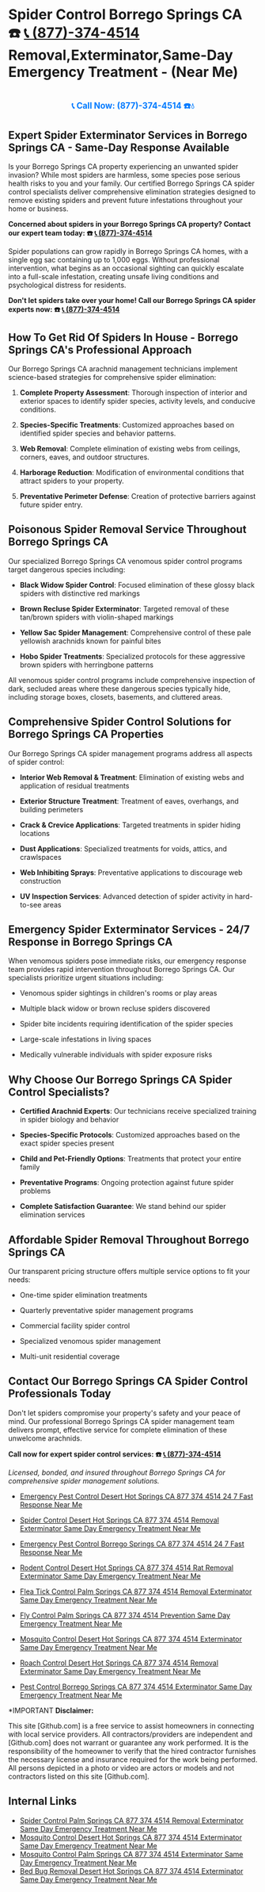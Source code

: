 # Spider Control Borrego Springs CA ☎️ [📞 (877)-374-4514](https://pest-control-4514.netlify.app) Removal,Exterminator,Same-Day Emergency Treatment - (Near Me)
# 

<p align="center" style="font-size: 1.2em; font-weight: bold; margin: 20px 0;">
  <a href="https://pest-control-4514.netlify.app" target="_blank" style="color: #007BFF; text-decoration: none;">📞 Call Now: (877)-374-4514 ☎️💧</a>
</p>

## Expert Spider Exterminator Services in Borrego Springs CA - Same-Day Response Available

Is your Borrego Springs CA property experiencing an unwanted spider invasion? While most spiders are harmless, some species pose serious health risks to you and your family. Our certified Borrego Springs CA spider control specialists deliver comprehensive elimination strategies designed to remove existing spiders and prevent future infestations throughout your home or business.

**Concerned about spiders in your Borrego Springs CA property? Contact our expert team today: ☎️ [📞 (877)-374-4514](https://pest-control-4514.netlify.app)**

Spider populations can grow rapidly in Borrego Springs CA homes, with a single egg sac containing up to 1,000 eggs. Without professional intervention, what begins as an occasional sighting can quickly escalate into a full-scale infestation, creating unsafe living conditions and psychological distress for residents.

**Don't let spiders take over your home! Call our Borrego Springs CA spider experts now: ☎️ [📞 (877)-374-4514](https://pest-control-4514.netlify.app)**

## How To Get Rid Of Spiders In House - Borrego Springs CA's Professional Approach

Our Borrego Springs CA arachnid management technicians implement science-based strategies for comprehensive spider elimination:

1. **Complete Property Assessment**: Thorough inspection of interior and exterior spaces to identify spider species, activity levels, and conducive conditions.

2. **Species-Specific Treatments**: Customized approaches based on identified spider species and behavior patterns.

3. **Web Removal**: Complete elimination of existing webs from ceilings, corners, eaves, and outdoor structures.

4. **Harborage Reduction**: Modification of environmental conditions that attract spiders to your property.

5. **Preventative Perimeter Defense**: Creation of protective barriers against future spider entry.

## Poisonous Spider Removal Service Throughout Borrego Springs CA

Our specialized Borrego Springs CA venomous spider control programs target dangerous species including:

- **Black Widow Spider Control**: Focused elimination of these glossy black spiders with distinctive red markings

- **Brown Recluse Spider Exterminator**: Targeted removal of these tan/brown spiders with violin-shaped markings

- **Yellow Sac Spider Management**: Comprehensive control of these pale yellowish arachnids known for painful bites

- **Hobo Spider Treatments**: Specialized protocols for these aggressive brown spiders with herringbone patterns

All venomous spider control programs include comprehensive inspection of dark, secluded areas where these dangerous species typically hide, including storage boxes, closets, basements, and cluttered areas.

## Comprehensive Spider Control Solutions for Borrego Springs CA Properties

Our Borrego Springs CA spider management programs address all aspects of spider control:

- **Interior Web Removal & Treatment**: Elimination of existing webs and application of residual treatments

- **Exterior Structure Treatment**: Treatment of eaves, overhangs, and building perimeters

- **Crack & Crevice Applications**: Targeted treatments in spider hiding locations

- **Dust Applications**: Specialized treatments for voids, attics, and crawlspaces

- **Web Inhibiting Sprays**: Preventative applications to discourage web construction

- **UV Inspection Services**: Advanced detection of spider activity in hard-to-see areas

## Emergency Spider Exterminator Services - 24/7 Response in Borrego Springs CA

When venomous spiders pose immediate risks, our emergency response team provides rapid intervention throughout Borrego Springs CA. Our specialists prioritize urgent situations including:

- Venomous spider sightings in children's rooms or play areas

- Multiple black widow or brown recluse spiders discovered

- Spider bite incidents requiring identification of the spider species

- Large-scale infestations in living spaces

- Medically vulnerable individuals with spider exposure risks

## Why Choose Our Borrego Springs CA Spider Control Specialists?

- **Certified Arachnid Experts**: Our technicians receive specialized training in spider biology and behavior

- **Species-Specific Protocols**: Customized approaches based on the exact spider species present

- **Child and Pet-Friendly Options**: Treatments that protect your entire family

- **Preventative Programs**: Ongoing protection against future spider problems

- **Complete Satisfaction Guarantee**: We stand behind our spider elimination services

## Affordable Spider Removal Throughout Borrego Springs CA

Our transparent pricing structure offers multiple service options to fit your needs:

- One-time spider elimination treatments

- Quarterly preventative spider management programs

- Commercial facility spider control

- Specialized venomous spider management

- Multi-unit residential coverage

## Contact Our Borrego Springs CA Spider Control Professionals Today

Don't let spiders compromise your property's safety and your peace of mind. Our professional Borrego Springs CA spider management team delivers prompt, effective service for complete elimination of these unwelcome arachnids.

**Call now for expert spider control services: ☎️ [📞 (877)-374-4514](https://pest-control-4514.netlify.app)**

*Licensed, bonded, and insured throughout Borrego Springs CA for comprehensive spider management solutions.*


- [Emergency Pest Control Desert Hot Springs CA 877 374 4514 24 7 Fast Response Near Me](https://github.com/allyoucaneatsushiin/pest-control/blob/main/Emergency-Pest-Control-Desert-Hot-Springs-CA-877-374-4514-24-7-Fast-Response-Near-Me.md)
- [Spider Control Desert Hot Springs CA 877 374 4514 Removal Exterminator Same Day Emergency Treatment Near Me](https://github.com/allyoucaneatsushiin/pest-control/blob/main/Spider-Control-Desert-Hot-Springs-CA-877-374-4514-Removal-Exterminator-Same-Day-Emergency-Treatment-Near-Me.md)
- [Emergency Pest Control Borrego Springs CA 877 374 4514 24 7 Fast Response Near Me](https://github.com/allyoucaneatsushiin/pest-control/blob/main/Emergency-Pest-Control-Borrego-Springs-CA-877-374-4514-24-7-Fast-Response-Near-Me.md)


- [Rodent Control Desert Hot Springs CA 877 374 4514 Rat Removal Exterminator Same Day Emergency Treatment Near Me](https://github.com/allyoucaneatsushiin/pest-control/blob/main/Rodent-Control-Desert-Hot-Springs-CA-877-374-4514-Rat-Removal-Exterminator-Same-Day-Emergency-Treatment-Near-Me.md)
- [Flea Tick Control Palm Springs CA 877 374 4514 Removal Exterminator Same Day Emergency Treatment Near Me](https://github.com/allyoucaneatsushiin/pest-control/blob/main/Flea-Tick-Control-Palm-Springs-CA-877-374-4514-Removal-Exterminator-Same-Day-Emergency-Treatment-Near-Me.md)
- [Fly Control Palm Springs CA 877 374 4514 Prevention Same Day Emergency Treatment Near Me](https://github.com/allyoucaneatsushiin/pest-control/blob/main/Fly-Control-Palm-Springs-CA-877-374-4514-Prevention-Same-Day-Emergency-Treatment-Near-Me.md)


- [Mosquito Control Desert Hot Springs CA 877 374 4514 Exterminator Same Day Emergency Treatment Near Me](https://github.com/allyoucaneatsushiin/pest-control/blob/main/Mosquito-Control-Desert-Hot-Springs-CA-877-374-4514-Exterminator-Same-Day-Emergency-Treatment-Near-Me.md)
- [Roach Control Desert Hot Springs CA 877 374 4514 Removal Exterminator Same Day Emergency Treatment Near Me](https://github.com/allyoucaneatsushiin/pest-control/blob/main/Roach-Control-Desert-Hot-Springs-CA-877-374-4514-Removal-Exterminator-Same-Day-Emergency-Treatment-Near-Me.md)
- [Pest Control Borrego Springs CA 877 374 4514 Exterminator Same Day Emergency Treatment Near Me](https://github.com/allyoucaneatsushiin/pest-control/blob/main/Pest-Control-Borrego-Springs-CA-877-374-4514-Exterminator-Same-Day-Emergency-Treatment-Near-Me.md)


*IMPORTANT **Disclaimer:**  

This site [Github.com] is a free service to assist homeowners in connecting with local service providers. All contractors/providers are independent and [Github.com] does not warrant or guarantee any work performed. It is the responsibility of the homeowner to verify that the hired contractor furnishes the necessary license and insurance required for the work being performed. All persons depicted in a photo or video are actors or models and not contractors listed on this site [Github.com].


## Internal Links
- [Spider Control Palm Springs CA 877 374 4514 Removal Exterminator Same Day Emergency Treatment Near Me](https://github.com/allyoucaneatsushiin/pest-control/blob/main/Spider-Control-Palm-Springs-CA-877-374-4514-Removal-Exterminator-Same-Day-Emergency-Treatment-Near-Me.md)
- [Mosquito Control Desert Hot Springs CA 877 374 4514 Exterminator Same Day Emergency Treatment Near Me](https://github.com/allyoucaneatsushiin/pest-control/blob/main/Mosquito-Control-Desert-Hot-Springs-CA-877-374-4514-Exterminator-Same-Day-Emergency-Treatment-Near-Me.md)
- [Mosquito Control Palm Springs CA 877 374 4514 Exterminator Same Day Emergency Treatment Near Me](https://github.com/allyoucaneatsushiin/pest-control/blob/main/Mosquito-Control-Palm-Springs-CA-877-374-4514-Exterminator-Same-Day-Emergency-Treatment-Near-Me.md)
- [Bed Bug Removal Desert Hot Springs CA 877 374 4514 Exterminator Same Day Emergency Treatment Near Me](https://github.com/allyoucaneatsushiin/pest-control/blob/main/Bed-Bug-Removal-Desert-Hot-Springs-CA-877-374-4514-Exterminator-Same-Day-Emergency-Treatment-Near-Me.md)
